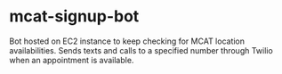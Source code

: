 # mcat-signup-bot
Bot hosted on EC2 instance to keep checking for MCAT location availabilities. Sends texts and calls to a specified number through Twilio when an appointment is available.
